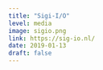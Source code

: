 ```yaml
---
title: "Sigi-I/O"
level: media
image: sigio.png
link: https://sig-io.nl/
date: 2019-01-13
draft: false
---
```

